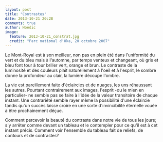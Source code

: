 ```yaml
---
layout: post
title: "Contrastes"
date: 2013-10-21 20:28
comments: true
author: Hoedic
image:
  feature: 2013-10-21_constrat.jpg
  credit: "Parc national d'Oka, 20 octobre 2007"
---
```


Le Mont-Royal est à son meilleur, non pas en plein été dans l'uniformité du vert et du bleu mais à l'automne, par temps venteux et changeant, où gris et bleu font tour à tour briller vert, orange et brun. Le contraste de la luminosité et des couleurs plait naturellement à l'oeil et à l'esprit, le sombre donne la profondeur au clair, la lumière découpe l'ombre.

La vie est pareillement faite d'éclaircies et de nuages, les uns réhaussant les autres. Pourtant contrairement aux images, l'esprit -ou le mien en particulier- ne semble pas se faire à l'idée de la valeur transitoire de chaque instant. Une contrariété semble rayer même la possibilité d'une éclaircie tandis qu'un succès laisse croire en une sorte d'invincibilité éternelle vouée à être prochainement déçue.

Comment percevoir la beauté du contraste dans notre vie de tous les jours; s'y arrêter comme devant un tableau et le contempler pour ce qu'il est à cet instant précis. Comment voir l'ensemble du tableau fait de reliefs, de contours et de contrastes?